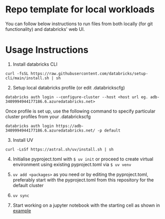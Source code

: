 # Repo template for local workloads

You can follow below instructions to run files from both locally (for git functionality) and databricks' web UI.

# Usage Instructions

1. Install databricks CLI

`curl -fsSL https://raw.githubusercontent.com/databricks/setup-cli/main/install.sh | sh`

2. Setup local databricks profile (or edit .databrickscfg)

`databricks auth login --configure-cluster --host <host url eg. adb-3409994944177186.6.azuredatabricks.net>`

Once profile is set up, use the following command to specify particular cluster profiles from your .databrickscfg

`databricks auth login https://adb-3409994944177186.6.azuredatabricks.net/ -p default`

3. Install UV 

`curl -LsSf https://astral.sh/uv/install.sh | sh`

4. Initialise pyproject.toml with `$ uv init` or proceed to create virtual environment using existing pyproject.toml via `$ uv venv`

5. `uv add <packages>` as you need or by editing the pyproject.toml, preferably start with the pyproject.toml from this repository for the default cluster

6. `uv sync`

7. Start working on a jupyter notebook with the starting cell as shown in [example](notebooks/example.ipynb)
